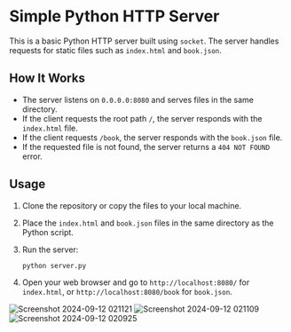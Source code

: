 # Simple Python HTTP Server

This is a basic Python HTTP server built using `socket`. The server handles requests for static files such as `index.html` and `book.json`.

## How It Works

- The server listens on `0.0.0.0:8080` and serves files in the same directory.
- If the client requests the root path `/`, the server responds with the `index.html` file.
- If the client requests `/book`, the server responds with the `book.json` file.
- If the requested file is not found, the server returns a `404 NOT FOUND` error.



## Usage

1. Clone the repository or copy the files to your local machine.
2. Place the `index.html` and `book.json` files in the same directory as the Python script.
3. Run the server:

    ```bash
    python server.py
    ```

4. Open your web browser and go to `http://localhost:8080/` for `index.html`, or `http://localhost:8080/book` for `book.json`.

![Screenshot 2024-09-12 021121](https://github.com/user-attachments/assets/e4be1832-6f6a-4da9-b01a-10d96c33a2ef)
![Screenshot 2024-09-12 021109](https://github.com/user-attachments/assets/d9d66bfa-9f71-43e4-8e10-9e94946df093)
![Screenshot 2024-09-12 020925](https://github.com/user-attachments/assets/1d0c2fbd-9c86-4e2a-91ae-ce82b514869c)


